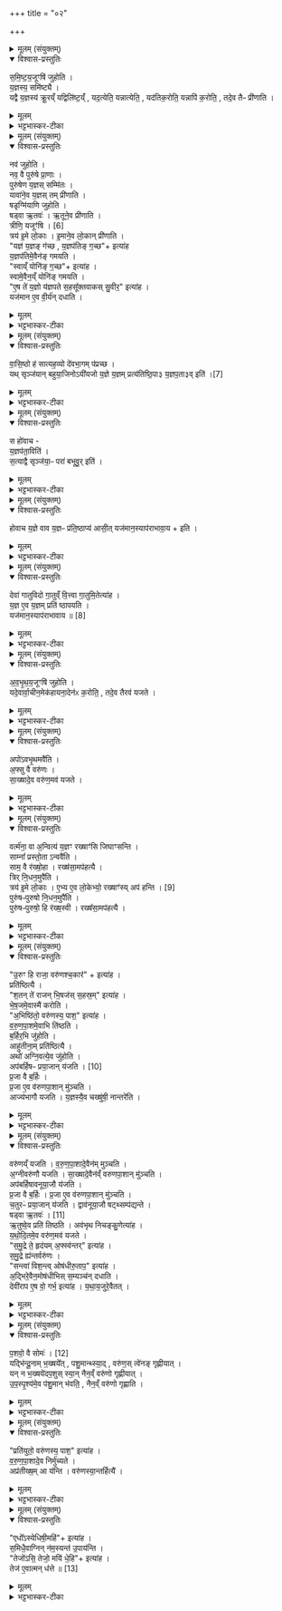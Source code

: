 +++
title = "०२"

+++


<details><summary>मूलम् (संयुक्तम्)</summary>

स॒मि॒ष्ट॒य॒जूꣳषि॑ जुहोति य॒ज्ञस्य॒ समि॑ष्ट्यै॒ यद्वै य॒ज्ञस्य॑ क्रू॒रय्ँयद्विलि॑ष्ट॒य्ँयद॒त्येति॒ यन्नात्येति॒ यद॑तिक॒रोति॒ यन्नापि॑ क॒रोति॒ तदे॒व तैᳶ प्री॑णाति॒
</details>

<details open><summary>विश्वास-प्रस्तुतिः</summary>

स॒मि॒ष्ट॒य॒जूꣳषि॑ जुहोति ।  
य॒ज्ञस्य॒ समि॑ष्ट्यै ।  
यद्वै य॒ज्ञस्य॑ क्रू॒रय्ँ यद्विलि॑ष्ट॒य्ँ , यद॒त्येति॒  यन्नात्येति॒ , यद॑तिक॒रोति॒  यन्नापि॑ क॒रोति॒ , तदे॒व तैᳶ प्री॑णाति ।  
</details>

<details><summary>मूलम्</summary>

स॒मि॒ष्ट॒य॒जूꣳषि॑ जुहोति ।  
य॒ज्ञस्य॒ समि॑ष्ट्यै ।  
यद्वै य॒ज्ञस्य॑ क्रू॒रय्ँ यद्विलि॑ष्ट॒य्ँ , यद॒त्येति॒  यन्नात्येति॒ , यद॑तिक॒रोति॒  यन्नापि॑ क॒रोति॒ , तदे॒व तैᳶ प्री॑णाति ।  
</details>

<details><summary>भट्टभास्कर-टीका</summary>

1समिष्टयजूंषीत्यादि ॥ यज्ञस्यसमिष्टत्वार्थाय यागहोमाः "धाता रातिः' इत्याद्याः समिष्टयजूंषि । तेषां होमो यज्ञस्य समिष्ट्यै सम्यगिष्टत्वाय भवति । यद्वा इत्यादि । यज्ञस्य संबन्धि क्रूरादिकं ततस्समिष्टयजुर्भिः प्रीणाति सुखहेतुमेव करोति शमयतीति यावत् । यद्वा - प्रीणातिः क्रूरपूरणकर्मा क्रूरादिदोषगर्तं पूरणेन समीकरोति यज्ञं ततः क्रूरं हिंसायुक्तं विलिष्टं संकुचितम् । लिश अल्पीभावे । अत्यय उत्कर्षः कालोत्कर्षः प्रमाणोत्कर्षश्च । अनत्ययश्चोदितस्यात्ययस्य द्विप्रकारस्याभावः । अतिकरणं अतिरिक्तं करणम् । अकरणं लोपः प्राप्तस्यानुष्ठानविस्मराणम् । अपिशब्दस्समुच्चये ॥
</details>

<details><summary>मूलम् (संयुक्तम्)</summary>

नव॑ जुहोति॒ नव॒ वै पुरु॑षे प्रा॒णाᳶ पुरु॑षेण य॒ज्ञस्सम्मि॑तो॒ यावा॑ने॒व य॒ज्ञस्तम्प्री॑णाति॒ षडृग्मि॑याणि जुहोति॒ षड्वा ऋ॒तव॑ ऋ॒तूने॒व प्री॑णाति॒ त्रीणि॒ यजूꣳ॑षि [6]  
त्रय॑ इ॒मे लो॒का इ॒माने॒व लो॒कान्प्री॑णाति॒ यज्ञ॑ य॒ज्ञङ्ग॑च्छ य॒ज्ञप॑तिङ्ग॒च्छेत्या॑ह य॒ज्ञप॑तिमे॒वैन॑ङ्गमयति॒ स्वाय्ँयोनि॑ङ्ग॒च्छेत्या॑ह॒ स्वामे॒वैन॒य्ँयोनि॑ङ्गमयत्ये॒ष ते॑ य॒ज्ञो य॑ज्ञपते स॒हसू᳚क्तवाकस्सु॒वीर॒ इत्या॑ह॒ यज॑मान ए॒व वी॒र्य॑न्दधाति
</details>

<details open><summary>विश्वास-प्रस्तुतिः</summary>

नव॑ जुहोति ।  
नव॒ वै पुरु॑षे प्रा॒णाः ।  
पुरु॑षेण य॒ज्ञस् सम्मि॑तः ।  
यावा॑ने॒व य॒ज्ञस् तम् प्री॑णाति ।  
षडृग्मि॑याणि जुहोति ।  
षड्वा ऋ॒तवः॑ । ऋ॒तूने॒व प्री॑णाति ।  
त्रीणि॒ यजूꣳ॑षि । [6]  
त्रय॑ इ॒मे लो॒काः । इ॒माने॒व लो॒कान् प्री॑णाति ।  
"यज्ञ॑ य॒ज्ञङ् ग॑च्छ , य॒ज्ञप॑तिङ् ग॒च्छ"+ इत्या॑ह   
य॒ज्ञप॑तिमे॒वैन॑ङ् गमयति ।  
"स्वाय्ँ योनि॑ङ् ग॒च्छ"+ इत्या॑ह ।  
स्वामे॒वैन॒य्ँ योनि॑ङ् गमयति ।  
"ए॒ष ते॑ य॒ज्ञो य॑ज्ञपते स॒हसू᳚क्तवाकस् सु॒वीर॒" इत्या॑ह ।  
यज॑मान ए॒व वी॒र्य॑न् दधाति ।  
</details>

<details><summary>मूलम्</summary>

नव॑ जुहोति ।  
नव॒ वै पुरु॑षे प्रा॒णाः ।  
पुरु॑षेण य॒ज्ञस् सम्मि॑तः ।  
यावा॑ने॒व य॒ज्ञस् तम् प्री॑णाति ।  
षडृग्मि॑याणि जुहोति ।  
षड्वा ऋ॒तवः॑ । ऋ॒तूने॒व प्री॑णाति ।  
त्रीणि॒ यजूꣳ॑षि । [6]  
त्रय॑ इ॒मे लो॒काः । इ॒माने॒व लो॒कान् प्री॑णाति ।  
"यज्ञ॑ य॒ज्ञङ् ग॑च्छ , य॒ज्ञप॑तिङ् ग॒च्छ"+ इत्या॑ह   
य॒ज्ञप॑तिमे॒वैन॑ङ् गमयति ।  
"स्वाय्ँ योनि॑ङ् ग॒च्छ"+ इत्या॑ह ।  
स्वामे॒वैन॒य्ँ योनि॑ङ् गमयति ।  
"ए॒ष ते॑ य॒ज्ञो य॑ज्ञपते स॒हसू᳚क्तवाकस् सु॒वीर॒" इत्या॑ह ।  
यज॑मान ए॒व वी॒र्य॑न् दधाति ।  
</details>

<details><summary>भट्टभास्कर-टीका</summary>

2नवेत्यादि ॥ गतम् । षडृग्मियाणीति । ऋक्प्रभवाणि षट्समिष्टयजूंषि आद्यानि । 'एकाचो नित्यं मयड्वा छन्दसि' इति मयट्, वर्णविकारश्छान्दसः, अयस्मयादित्वेन पदत्वात्कुत्वम्, भत्वात् जस्त्वाभावः । यजूंषि 'यज्ञ यज्ञं गच्छ' इत्यादीनि त्रीणि समिष्टयजूंषि । यज्ञपतिमेवेति । यज्ञमेनं यज्ञपतिं यजमानं गमयति प्रापयति स्वां योनिं यजमानमेव यज्ञं गमयति । वीर्यं दधातीति । सुवीर इति लिङ्गात् ॥
</details>

<details><summary>मूलम् (संयुक्तम्)</summary>

वासि॒ष्ठो ह॑ सात्यह॒व्यो दे॑वभा॒गम्प॑प्रच्छ॒ यथ्सृञ्ज॑यान्बहुया॒जिनोऽयी॑यजो य॒ज्ञे [7]  
य॒ज्ञम्प्रत्य॑तिष्ठि॒पा ३ य॒ज्ञप॒ता ३ विति॒
</details>

<details open><summary>विश्वास-प्रस्तुतिः</summary>

वा॒सि॒ष्ठो ह॑ सात्यह॒व्यो दे॑वभा॒गम् प॑प्रच्छ ।  
यथ् सृञ्ज॑यान् बहुया॒जिनोऽयी॑यजो य॒ज्ञे य॒ज्ञम् प्रत्य॑तिष्ठि॒पा३ य॒ज्ञप॒ता३व् इति॑ ।[7]  
</details>

<details><summary>मूलम्</summary>

वा॒सि॒ष्ठो ह॑ सात्यह॒व्यो दे॑वभा॒गम् प॑प्रच्छ ।  
यथ् सृञ्ज॑यान् बहुया॒जिनोऽयी॑यजो य॒ज्ञे य॒ज्ञम् प्रत्य॑तिष्ठि॒पा३ य॒ज्ञप॒ता३व् इति॑ ।[7]  
</details>

<details><summary>भट्टभास्कर-टीका</summary>

3वासिष्ठ इत्यादि ॥ वासिष्ठो वसिष्ठगोत्रः । ऋष्यण् । सत्यहव्यस्यापत्यं सात्यहव्यः । स एवाण्, शिवादिर्वा द्रष्टव्यः । स देवभागं नाम पप्रच्छ पृष्टवान् । कथमित्याह - यदित्यादि ॥ यदा त्वं सृंजयान् देशविशेषवासिनो बहुयाजिनः बहुभिः क्रतुभिरिष्टवतः । यद्वा - सोमयाजिनो बहुयाजिनः तान् बहुश आहृतसोमान् साध्वाचारान् अयीयजः याजितवानसि । यजतेर्ण्यन्ताल्लुङि चङादि । तदानीं किं त्वं यज्ञे यज्ञं प्रत्यतिष्ठिपः? आहोस्वित् यज्ञपतौ यज्ञं प्रत्यतिष्ठिपः? इति । स्थापयतेर्लुङि चङादौ 'तिष्ठतेरित्' इतीत्वम् । उभयत्रापि 'विचार्यमाणा- नाम्' इति प्लुतः । उत्तरत्र 'एचोप्रगृह्यस्य' इत्याकारोकारौ ॥
</details>

<details><summary>मूलम् (संयुक्तम्)</summary>

स हो॑वाच य॒ज्ञप॑ता॒विति॑ स॒त्याद्वै सृञ्ज॑या॒ᳶ परा॑ बभूवु॒रिति॑
</details>

<details open><summary>विश्वास-प्रस्तुतिः</summary>

स हो॑वाच -  
य॒ज्ञप॑ता॒विति॑ ।  
स॒त्याद्वै सृञ्ज॑या॒ᳶ परा॑ बभूवु॒र् इति॑ ।  
</details>

<details><summary>मूलम्</summary>

स हो॑वाच -  
य॒ज्ञप॑ता॒विति॑ ।  
स॒त्याद्वै सृञ्ज॑या॒ᳶ परा॑ बभूवु॒र् इति॑ ।  
</details>

<details><summary>भट्टभास्कर-टीका</summary>

4स होवाचेत्यादि ॥ यज्ञपतौ यज्ञमहं प्रत्यतिष्ठिपमिति स देवभाग उवाच । अथ वासिष्ठ उवाच - तर्हि तेनैव कारणेन ते सृञ्जयाः साध्वाचारा अपि त्वया अयथाकारिणा याज्यमानाः सत्यात्पराबभूवुः विनष्टास्सत्यात्प्रच्युताः । यद्वा - सत्यं कारणम् । सत्यात्कारणादेव सृंजयाः, पराभूता सृंजया इति श्रुतम् । तत्र समीचीनमिदं कारणमिति ॥
</details>

<details><summary>मूलम् (संयुक्तम्)</summary>

होवाच य॒ज्ञे वाव य॒ज्ञᳶ प्र॑ति॒ष्ठाप्य॑ आसी॒द्यज॑मान॒स्याप॑राभावा॒येति॒
</details>

<details open><summary>विश्वास-प्रस्तुतिः</summary>

होवाच य॒ज्ञे वाव य॒ज्ञᳶ प्र॑ति॒ष्ठाप्य॑ आसी॒त्
यज॑मान॒स्याप॑राभावा॒य + इति ।  
</details>

<details><summary>मूलम्</summary>

होवाच य॒ज्ञे वाव य॒ज्ञᳶ प्र॑ति॒ष्ठाप्य॑ आसी॒त्
यज॑मान॒स्याप॑राभावा॒य + इति ।  
</details>

<details><summary>भट्टभास्कर-टीका</summary>

5क तर्हि यज्ञः प्रतिष्ठाप्य इति? आह - स एव वासिष्ठः । यज्ञ एव यज्ञः प्रतिष्ठाप्य आसीत् भवति । छान्दसो लुङ् । यद्वा - एवं पूर्वैश्शिष्टैराचरितमासीत् । तत्खलु यजमानस्याविनाशाय भवति ॥
</details>

<details><summary>मूलम् (संयुक्तम्)</summary>

देवा॑ गातुविदो गा॒तुव्ँवि॒त्त्वा गा॒तुमि॒तेत्या॑ह य॒ज्ञ ए॒व य॒ज्ञम्प्रति॑ ष्ठापयति॒ यज॑मान॒स्याप॑राभावाय ॥ [8]  
</details>

<details open><summary>विश्वास-प्रस्तुतिः</summary>

देवा॑ गातुविदो गा॒तुव्ँ वि॒त्त्वा गा॒तुमि॒तेत्या॑ह ।  
य॒ज्ञ ए॒व य॒ज्ञम् प्रति॑ ष्ठापयति ।  
यज॑मान॒स्याप॑राभावाय ॥ [8]  
</details>

<details><summary>मूलम्</summary>

देवा॑ गातुविदो गा॒तुव्ँ वि॒त्त्वा गा॒तुमि॒तेत्या॑ह ।  
य॒ज्ञ ए॒व य॒ज्ञम् प्रति॑ ष्ठापयति ।  
यज॑मान॒स्याप॑राभावाय ॥ [8]  
</details>

<details><summary>भट्टभास्कर-टीका</summary>

6अथ कः पुनस्स प्रकारः येन यज्ञे यज्ञस्स्थापितो भवतीत्याह - देवा इत्यादि ॥ अनेन समिष्टयजुषा यज्ञे समापिते यज्ञ एव यज्ञः प्रतिष्ठापितो भवति, 'वाते धाः' इति लिङ्गात् । वातो हीश्वरस्य क्रियासमष्टिरूपो यज्ञात्मा विष्णुरिति ॥

इति षष्ठे षष्ठे द्वितीयोनुवाकः ॥  
</details>

<details><summary>मूलम् (संयुक्तम्)</summary>

अ॒व॒भृ॒थ॒य॒जूꣳषि॑ जुहोति॒ यदे॒वार्वा॒चीन॒मेक॑हायना॒देन॑ᳵ क॒रोति॒ तदे॒व तैरव॑ यजते॒
</details>

<details open><summary>विश्वास-प्रस्तुतिः</summary>

अ॒व॒भृ॒थ॒य॒जूꣳषि॑ जुहोति ।  
यदे॒वार्वा॒चीन॒मेक॑हायना॒देन॑ᳵ क॒रोति॒ , तदे॒व तैरव॑ यजते ।  
</details>

<details><summary>मूलम्</summary>

अ॒व॒भृ॒थ॒य॒जूꣳषि॑ जुहोति ।  
यदे॒वार्वा॒चीन॒मेक॑हायना॒देन॑ᳵ क॒रोति॒ , तदे॒व तैरव॑ यजते ।  
</details>

<details><summary>भट्टभास्कर-टीका</summary>

1अवभृथयजूंषीत्यादि ॥ शाकलमन्त्रैः 'देवकृतस्य' इत्यादिभिः । यदेवेति । एकहायनात् एकवर्षादेकसंवत्सरानुवृत्तौ एनसः पापात् अर्वाचीनं यदेनः करोति तत्सर्वं तैरवयजते सर्वं नाशयतीत्यर्थः । संवत्सरा[व]धिकत्वात् कर्मणां शुभाशुभानाम् । यद्वा - एक एव हायन एकहायनः । दासीभारादिर्द्रष्टव्यः । निषेकादारभ्य एकहायनो जन्मकालः । तत ऊर्ध्वमितोर्वाचीनं इतः प्राक् यदेनः करोति तत्सर्वं नाशयति; गर्भे न कर्तृत्वमस्वतन्त्रत्वादित्याहुः ॥
</details>

<details><summary>मूलम् (संयुक्तम्)</summary>

ऽपो॑ऽवभृ॒थमवै᳚त्य॒फ्सु वै वरु॑णस्सा॒ख्षादे॒व वरु॑ण॒मव॑ यजते॒
</details>

<details open><summary>विश्वास-प्रस्तुतिः</summary>

अपो॑ऽवभृ॒थमवै॑ति ।  
अ॒फ्सु वै वरु॑णः ।  
सा॒ख्षादे॒व वरु॑ण॒मव॑ यजते ।  
</details>

<details><summary>मूलम्</summary>

अपो॑ऽवभृ॒थमवै॑ति ।  
अ॒फ्सु वै वरु॑णः ।  
सा॒ख्षादे॒व वरु॑ण॒मव॑ यजते ।  
</details>

<details><summary>भट्टभास्कर-टीका</summary>

2अपोवभृथमित्यादि ॥ तादर्थ्यात्ताच्छब्द्यम् । अवभृथार्था अपो गच्छन्ति । अवभृथार्थं वा अपोवैति विभक्तिव्यत्ययो वा । अप्सु अवभृथाख्यं कर्म प्रतिपद्यते इति । अप्सु वा इत्यादि । साक्षादव्यवधानेनैव वरुणं वारकं पाप्मादिकं अवयजते नाशयति । यद्वा - वरुणमपांपतिं देवं साक्षादेवाव्यवधानेनैव अवयजते अधस्तात्पूजयति, अपामन्तरिति यावत् ॥
</details>

<details><summary>मूलम् (संयुक्तम्)</summary>

वर्त्म॑ना॒ वा अ॒न्वित्य॑ य॒ज्ञꣳ रख्षाꣳ॑सि जिघाꣳसन्ति॒ साम्ना᳚ प्रस्तो॒तान्ववै॑ति॒ साम॒ वै र॑ख्षो॒हा रख्ष॑सा॒मप॑हत्यै॒ त्रिर्नि॒धन॒मुपै॑ति॒ त्रय॑ इ॒मे लो॒का ए॒भ्य ए॒व लो॒केभ्यो॒ रख्षाꣳ॑सि [9]  
अप॑ हन्ति॒ पुरु॑षᳶपुरुषो नि॒धन॒मुपै॑ति॒ पुरु॑षᳶपुरुषो॒ हि र॑ख्ष॒स्वी रख्ष॑सा॒मप॑हत्या
</details>

<details open><summary>विश्वास-प्रस्तुतिः</summary>

वर्त्म॑ना॒ वा अ॒न्वित्य॑ य॒ज्ञꣳ रख्षाꣳ॑सि जिघाꣳसन्ति ।  
साम्ना᳚ प्रस्तो॒ता ऽन्ववै॑ति ।  
साम॒ वै र॑ख्षो॒हा । रख्ष॑सा॒मप॑हत्यै ।  
त्रिर् नि॒धन॒मुपै॑ति ।  
त्रय॑ इ॒मे लो॒काः । ए॒भ्य ए॒व लो॒केभ्यो॒ रख्षाꣳ॑स्य् अप॑ हन्ति । [9]  
पुरु॑षᳶपुरुषो नि॒धन॒मुपै॑ति ।  
पुरु॑षᳶपुरुषो॒ हि र॑ख्ष॒स्वी । रख्ष᳚सा॒मप॑हत्यै ।  
</details>

<details><summary>मूलम्</summary>

वर्त्म॑ना॒ वा अ॒न्वित्य॑ य॒ज्ञꣳ रख्षाꣳ॑सि जिघाꣳसन्ति ।  
साम्ना᳚ प्रस्तो॒ता ऽन्ववै॑ति ।  
साम॒ वै र॑ख्षो॒हा । रख्ष॑सा॒मप॑हत्यै ।  
त्रिर् नि॒धन॒मुपै॑ति ।  
त्रय॑ इ॒मे लो॒काः । ए॒भ्य ए॒व लो॒केभ्यो॒ रख्षाꣳ॑स्य् अप॑ हन्ति । [9]  
पुरु॑षᳶपुरुषो नि॒धन॒मुपै॑ति ।  
पुरु॑षᳶपुरुषो॒ हि र॑ख्ष॒स्वी । रख्ष᳚सा॒मप॑हत्यै ।  
</details>

<details><summary>भट्टभास्कर-टीका</summary>

3वर्त्मना वा इत्यादि ॥ येन वर्त्मना यज्ञकारिणः ऋत्विग्यजमाना अवभृथार्थं गच्छन्ति तेनान्वित्य अनुगम्य तं यज्ञं रक्षांसि हन्तुमिच्छन्ति तस्मात्तदपघातार्थं प्रस्तोता साम्नाऽन्वगित्थंभूतो न्ववैत्यनुगच्छति साम च रक्षसां हन्तृ । लिङ्गव्यत्ययश्छान्दसः ।. त्रिरित्यादि । साम्नोऽन्तो निधनं तं त्रिरुपैति उपगच्छति । त्रित्वान्वयात् लोकत्रयसंबन्धिनां रक्षसामपघाताय भवति । पुरुषःपुरुष इति । सर्वः पुरुषः ऋत्विग्वा यजमानो वा साम्नो निधनमुपैतीति । वीप्सायां द्विर्वचने 'अनुदात्तं च' इत्यादिना द्वितीयस्यानुदात्तत्वम् । सर्वो हि पुरुषो रक्षस्वी रक्षसा बाधकेन तद्वान् तेन बाध्यते इति यावत् । तस्मात्सर्वस्य रक्षसामपघाताय भवति ॥
</details>

<details><summary>मूलम् (संयुक्तम्)</summary>

उ॒रुꣳ हि राजा॒ वरु॑णश्च॒कारेत्या॑ह॒ प्रति॑ष्ठित्यै श॒तन्ते॑ राजन्भि॒षज॑स्स॒हस्र॒मित्या॑ह भेष॒जमे॒वास्मै॑ करोत्य॒भिष्ठि॑तो॒ वरु॑णस्य॒ पाश॒ इत्या॑ह वरुणपा॒शमे॒वाभि ति॑ष्ठति ब॒र्हिर॒भि जु॑हो॒त्याहु॑तीना॒म्प्रति॑ष्ठित्या॒ अथो॑ अग्नि॒वत्ये॒व जु॑हो॒त्यप॑बर्हिषᳶ प्रया॒जान् [10]  
य॒ज॒ति॒ प्र॒जा वै ब॒र्हिᳶ प्र॒जा ए॒व व॑रुणपा॒शान्मु॑ञ्च॒त्याज्य॑भागौ यजति य॒ज्ञस्यै॒व चख्षु॑षी॒ नान्तरे॑ति॒
</details>

<details open><summary>विश्वास-प्रस्तुतिः</summary>

"उ॒रुꣳ हि राजा॒ वरु॑णश्च॒कार॑" + इत्या॑ह ।  
प्रति॑ष्ठित्यै ।  
"श॒तन् ते॑ राजन् भि॒षज॑स् स॒हस्र॒म्" इत्या॑ह ।  
भे॒ष॒जमे॒वास्मै॑ करोति ।  
"अ॒भिष्ठि॑तो॒ वरु॑णस्य॒ पाश॒" इत्या॑ह ।  
व॒रु॒ण॒पा॒शमे॒वाभि ति॑ष्ठति ।  
ब॒र्हिर॒भि जु॑होति ।  
आहु॑तीना॒म् प्रति॑ष्ठित्यै ।  
अथो॑ अग्नि॒वत्ये॒व जु॑होति ।  
अप॑बर्हिषᳶ प्रया॒जान् य॑जति । [10]  
प्र॒जा वै ब॒र्हिः ।   
प्र॒जा ए॒व व॑रुणपा॒शान् मु॑ञ्चति ।  
आज्य॑भागौ यजति । य॒ज्ञस्यै॒व चख्षु॑षी॒ नान्तरे॑ति ।  
</details>

<details><summary>मूलम्</summary>

"उ॒रुꣳ हि राजा॒ वरु॑णश्च॒कार॑" + इत्या॑ह ।  
प्रति॑ष्ठित्यै ।  
"श॒तन् ते॑ राजन् भि॒षज॑स् स॒हस्र॒म्" इत्या॑ह ।  
भे॒ष॒जमे॒वास्मै॑ करोति ।  
"अ॒भिष्ठि॑तो॒ वरु॑णस्य॒ पाश॒" इत्या॑ह ।  
व॒रु॒ण॒पा॒शमे॒वाभि ति॑ष्ठति ।  
ब॒र्हिर॒भि जु॑होति ।  
आहु॑तीना॒म् प्रति॑ष्ठित्यै ।  
अथो॑ अग्नि॒वत्ये॒व जु॑होति ।  
अप॑बर्हिषᳶ प्रया॒जान् य॑जति । [10]  
प्र॒जा वै ब॒र्हिः ।   
प्र॒जा ए॒व व॑रुणपा॒शान् मु॑ञ्चति ।  
आज्य॑भागौ यजति । य॒ज्ञस्यै॒व चख्षु॑षी॒ नान्तरे॑ति ।  
</details>

<details><summary>भट्टभास्कर-टीका</summary>

4उरुं हि राजेत्यादि ॥ वेद्या अभिप्रायान्तो वदन्ति, प्रति- ष्ठित्यै भवति, उरु प्रज्ञातं च करोति लिङ्गात् । भेषजमनिष्टोप- शमनं करोति, वरुणपाशमभितिष्ठति आक्रामति । बर्हिरभि बर्हिष उपरि जुहोति आहुतीनां प्रतिष्ठित्यै ज्ञानलाभाय, अप्सु ह्याहुतयो न तिष्ठेयुः । अपि च अग्निवत्येव स्थाने हुता भवन्ति 'अग्निवान् वै दर्भस्तम्बः' इति । अपबर्हिष इति बर्हिर्वर्जितान् । प्रजा वा इत्यादि । गतम् । नान्तरेति न तिरोदधाति चक्षुषी आज्यभागौ । 'चक्षुषी वा एते यज्ञस्य यदाज्यभागौ' इति ॥
</details>

<details><summary>मूलम् (संयुक्तम्)</summary>

वरु॑णय्ँयजति वरुणपा॒शादे॒वैन॑म्मुञ्चत्य॒ग्नीवरु॑णौ यजति सा॒ख्षादे॒वैन॑व्ँवरुणपा॒शान्मु॑ञ्च॒त्यप॑बर्हिषावनूया॒जौ य॑जति प्र॒जा वै ब॒र्हिᳶ प्र॒जा ए॒व व॑रुणपा॒शान्मु॑ञ्चति च॒तुरᳶ॑ प्रया॒जान्य॑जति॒ द्वाव॑नूया॒जौ षट्थ्सम्प॑द्यन्ते॒ षड्वा ऋ॒तवः॑ [11]  
ऋ॒तुष्वे॒व प्रति॑ तिष्ठ॒त्यव॑भृथ निचङ्कु॒णेत्या॑ह यथोदि॒तमे॒व वरु॑ण॒मव॑ यजते समु॒द्रे ते॒ हृद॑यम॒फ्स्व॑न्तरित्या॑ह समु॒द्रे ह्य॑न्तर्वरु॑ण॒स्सन्त्वा॑ विश॒न्त्वोष॑धीरु॒ताप॒ इत्या॑हा॒द्भिरे॒वैन॒मोष॑धीभिस्स॒म्यञ्च॑न्दधाति॒ देवी॑राप ए॒ष वो॒ गर्भ॒ इत्या॑ह यथाय॒जुरे॒वैतत्
</details>

<details open><summary>विश्वास-प्रस्तुतिः</summary>

वरु॑णय्ँ यजति । व॒रु॒ण॒पा॒शादे॒वैन॑म् मुञ्चति ।   
अ॒ग्नीवरु॑णौ यजति । सा॒ख्षादे॒वैन॑व्ँ वरुणपा॒शान् मु॑ञ्चति ।  
अप॑बर्हिषावनूया॒जौ य॑जति ।  
प्र॒जा वै ब॒र्हिः ।  प्र॒जा ए॒व व॑रुणपा॒शान् मु॑ञ्चति ।  
च॒तुरᳶ॑ प्रया॒जान् य॑जति ।  द्वाव॑नूया॒जौ षट्थ्सम्प॑द्यन्ते ।  
षड्वा ऋ॒तवः॑ । [11]  
ऋ॒तुष्वे॒व प्रति॑ तिष्ठति । अव॑भृथ निचङ्कु॒णेत्या॑ह ।  
य॒थो॒दि॒तमे॒व वरु॑ण॒मव॑ यजते ।  
"स॒मु॒द्रे ते॒ हृद॑यम् अ॒फ्स्व॑न्तर्" इत्या॑ह ।  
स॒मु॒द्रे ह्य॑न्तर्वरु॑णः ।  
"सन्त्वा॑ विश॒न्त्व् ओष॑धीरु॒ताप॒" इत्या॑ह ।  
अ॒द्भिरे॒वैन॒मोष॑धीभिस् स॒म्यञ्च॑न् दधाति ।   
देवी॑राप ए॒ष वो॒ गर्भ॒ इत्या॑ह । य॒था॒य॒जुरे॒वैतत् ।  
</details>

<details><summary>मूलम्</summary>

वरु॑णय्ँ यजति । व॒रु॒ण॒पा॒शादे॒वैन॑म् मुञ्चति ।   
अ॒ग्नीवरु॑णौ यजति । सा॒ख्षादे॒वैन॑व्ँ वरुणपा॒शान् मु॑ञ्चति ।  
अप॑बर्हिषावनूया॒जौ य॑जति ।  
प्र॒जा वै ब॒र्हिः ।  प्र॒जा ए॒व व॑रुणपा॒शान् मु॑ञ्चति ।  
च॒तुरᳶ॑ प्रया॒जान् य॑जति ।  द्वाव॑नूया॒जौ षट्थ्सम्प॑द्यन्ते ।  
षड्वा ऋ॒तवः॑ । [11]  
ऋ॒तुष्वे॒व प्रति॑ तिष्ठति । अव॑भृथ निचङ्कु॒णेत्या॑ह ।  
य॒थो॒दि॒तमे॒व वरु॑ण॒मव॑ यजते ।  
"स॒मु॒द्रे ते॒ हृद॑यम् अ॒फ्स्व॑न्तर्" इत्या॑ह ।  
स॒मु॒द्रे ह्य॑न्तर्वरु॑णः ।  
"सन्त्वा॑ विश॒न्त्व् ओष॑धीरु॒ताप॒" इत्या॑ह ।  
अ॒द्भिरे॒वैन॒मोष॑धीभिस् स॒म्यञ्च॑न् दधाति ।   
देवी॑राप ए॒ष वो॒ गर्भ॒ इत्या॑ह । य॒था॒य॒जुरे॒वैतत् ।  
</details>

<details><summary>भट्टभास्कर-टीका</summary>

5वरुणं यजतीत्यादि ॥ अग्नीवरुणाविति । ' ईदग्नेः' इतीत्वम्, 'देवताद्वन्द्वे च' डति युगपत्प्रकृतिस्वरत्वम् । साक्षादिति । अग्निसंबन्धात्साक्षात्तदानीमेव वरुणपाशान्मुञ्चति यजमानम् । अपबर्हिषावित्यादि । गतम् । चतुरः । 'चतुरश्शसि' इत्यन्तोदात्तत्वम् । समुद्रे ते हृदयमिति ऋजीषमप्सु मारयति । केचित्तु - मन्त्राम्नानक्रममुल्लङ्घ्य ब्राह्मणे प्रथममुपादानात् 'अवभृथ निचङ्कुण' इत्यनेनावभृथमवेष्यतो होम इत्याहुः । यथोदितमेवेति । यथा मन्त्रो वदति देवकृतमर्त्यकृतादिवारकपापाद्वर्जितं तथा करोत्येव । सम्यञ्चमिति । अद्भिरोषधीभिश्च संगतमित्यर्थः । यथायजुरिति । देवेष्वेषां सुकृतां वचनं यथायजुर्भवत्येव ॥
</details>

<details><summary>मूलम् (संयुक्तम्)</summary>

प॒शवो॒ वै [12]  
सोमो॒ यद्भि॑न्दू॒नाम्भ॒ख्षये᳚त्पशु॒मान्थ्स्या॒द्वरु॑ण॒स्त्वे॑नङ्गृह्णीया॒द्यन्न भ॒ख्षये॑दप॒शुस्स्या॒न्नैन॒व्ँवरु॑णो गृह्णीयादुप॒स्पृश्य॑मे॒व प॑शु॒मान्भ॑वति॒ नैन॒व्ँवरु॑णो गृह्णाति॒
</details>

<details open><summary>विश्वास-प्रस्तुतिः</summary>

प॒शवो॒ वै सोमः॑ । [12]  
यद्भि॑न्दू॒नाम् भ॒ख्षये᳚त् , पशु॒मान्थ्स्या॒द् , वरु॑ण॒स् त्वे॑नङ् गृह्णीयात् ।  
यन् न भ॒ख्षये॑दप॒शुस् स्या॒न् नैन॒व्ँ वरु॑णो गृह्णीयात् ।  
उ॒प॒स्पृ॒श्य॑मे॒व प॑शु॒मान् भ॑वति॒ , नैन॒व्ँ वरु॑णो गृह्णाति ।  
</details>

<details><summary>मूलम्</summary>

प॒शवो॒ वै सोमः॑ । [12]  
यद्भि॑न्दू॒नाम् भ॒ख्षये᳚त् , पशु॒मान्थ्स्या॒द् , वरु॑ण॒स् त्वे॑नङ् गृह्णीयात् ।  
यन् न भ॒ख्षये॑दप॒शुस् स्या॒न् नैन॒व्ँ वरु॑णो गृह्णीयात् ।  
उ॒प॒स्पृ॒श्य॑मे॒व प॑शु॒मान् भ॑वति॒ , नैन॒व्ँ वरु॑णो गृह्णाति ।  
</details>

<details><summary>भट्टभास्कर-टीका</summary>

6पशवो वा इत्यादि ॥ तज्जन्यत्वात्ताच्छब्द्यम् । भिन्दूनां सोमबुद्बुदानां भक्षणे पशुमान् भवति । वरुणगृहीतत्वं तु दोषः । अभक्षणे तु वरुणो नैनं गृह्णीयात् । अपशुत्वं तु दोषः। तस्मादुपस्पृश्यमेव न भक्षयेत् । 'ऋदुपधाच्च' इति भावे क्यप् । पशुमांश्च भवति वरुणश्चैनं न गृह्णाति ॥
</details>

<details><summary>मूलम् (संयुक्तम्)</summary>

प्रति॑युतो॒ वरु॑णस्य॒ पाश॒ इत्या॑ह वरुणपा॒शादे॒व निर्मु॑च्य॒तेऽप्र॑तीख्ष॒मा य॑न्ति॒ वरु॑णस्या॒न्तर्हि॑त्या॒
</details>

<details open><summary>विश्वास-प्रस्तुतिः</summary>

"प्रति॑युतो॒ वरु॑णस्य॒ पाश॒" इत्या॑ह ।  
व॒रु॒ण॒पा॒शादे॒व निर्मु॑च्यते ।  
अप्र॑तीख्ष॒म् आ य॑न्ति । वरु॑णस्या॒न्तर्हित्यै॑ ।  
</details>

<details><summary>मूलम्</summary>

"प्रति॑युतो॒ वरु॑णस्य॒ पाश॒" इत्या॑ह ।  
व॒रु॒ण॒पा॒शादे॒व निर्मु॑च्यते ।  
अप्र॑तीख्ष॒म् आ य॑न्ति । वरु॑णस्या॒न्तर्हित्यै॑ ।  
</details>

<details><summary>भट्टभास्कर-टीका</summary>

7प्रतियुतो वरुणस्य पाश इति ॥ उदकान्तं प्रत्यस्य यन्ति अप्रतीक्षं प्रत्यावृत्येक्षणमकृत्वा आयन्ति आगच्छन्ति, तद्वरुणस्य तिरोधानाय भवति ॥
</details>

<details><summary>मूलम् (संयुक्तम्)</summary>

एधो᳚ऽस्येधिषी॒महीत्या॑ह स॒मिधै॒वाग्निन्न॑म॒स्यन्त॑ उ॒पाय॑न्ति॒ तेजो॑ऽसि॒ तेजो॒ मयि॑ धे॒हीत्या॑ह॒ तेज॑ ए॒वात्मन्ध॑त्ते ॥ [13]  
</details>

<details open><summary>विश्वास-प्रस्तुतिः</summary>

"एधो᳚ऽस्येधिषी॒महि॑"+ इत्या॑ह ।  
स॒मिधै॒वाग्निन् न॑म॒स्यन्त॑ उ॒पाय॑न्ति ।  
"तेजो॑ऽसि॒ तेजो॒ मयि॑ धे॒हि"+ इत्या॑ह ।  
तेज॑ ए॒वात्मन् ध॑त्ते ॥ [13]  
</details>

<details><summary>मूलम्</summary>

"एधो᳚ऽस्येधिषी॒महि॑"+ इत्या॑ह ।  
स॒मिधै॒वाग्निन् न॑म॒स्यन्त॑ उ॒पाय॑न्ति ।  
"तेजो॑ऽसि॒ तेजो॒ मयि॑ धे॒हि"+ इत्या॑ह ।  
तेज॑ ए॒वात्मन् ध॑त्ते ॥ [13]  
</details>

<details><summary>भट्टभास्कर-टीका</summary>

8एधोस्येधिषीमहीत्याहवनये समिदाधानं समिधा सह प्रह्वीभूता अग्निसमीपमागच्छन्ति । गतमन्यत् ॥

इति षष्ठे षष्ठे तृतीयोनुवाकः ॥  
</details>
